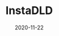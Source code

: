 ---
title: InstaDLD
projectLink: https://igdl.sznm.dev/
description: Instagram Post media downloader. Support multipost download.
date: "2020-11-22"
thumbnail: "/app_icons/instadld.svg"
highlight: true
featured: true
appStoreLink:
playStoreLink:
stacks:
  - nextjs
  - chakra-ui
---